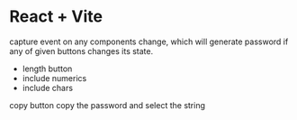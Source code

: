 # React + Vite

capture event on any components change, which will generate password if any of given buttons changes its state. 
- length button 
- include numerics
- include chars

copy button copy the password and select the string 